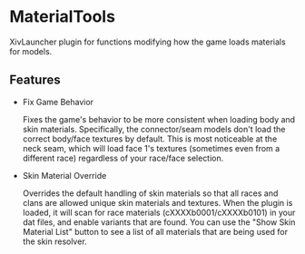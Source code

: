 # MaterialTools

XivLauncher plugin for functions modifying how the game loads materials for models.

## Features

* Fix Game Behavior

  Fixes the game's behavior to be more consistent when loading body and skin materials. Specifically, the connector/seam models don't load the correct body/face textures by default. This is most noticeable at the neck seam, which will load face 1's textures (sometimes even from a different race) regardless of your race/face selection.

* Skin Material Override 
  
  Overrides the default handling of skin materials so that all races and clans are allowed unique skin materials and textures. When the plugin is loaded, it will scan for race materials (cXXXXb0001/cXXXXb0101) in your dat files, and enable variants that are found. You can use the "Show Skin Material List" button to see a list of all materials that are being used for the skin resolver.